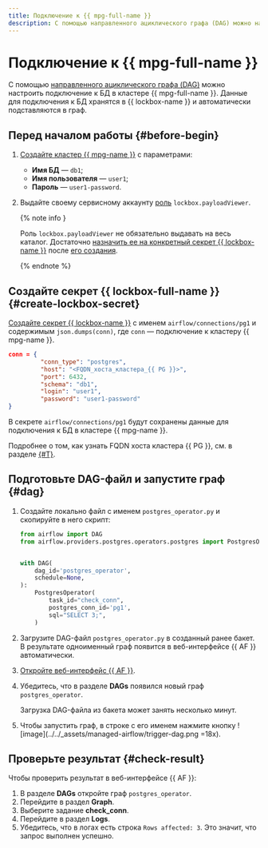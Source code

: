 ```yaml
---
title: Подключение к {{ mpg-full-name }}
description: С помощью направленного ациклического графа (DAG) можно настроить подключение к БД в кластере {{ mpg-full-name }}.
---
```


# Подключение к {{ mpg-full-name }}

С помощью [направленного ациклического графа (DAG)](../concepts/index.md#about-the-service) можно настроить подключение к БД в кластере {{ mpg-full-name }}. Данные для подключения к БД хранятся в {{ lockbox-name }} и автоматически подставляются в граф.

## Перед началом работы {#before-begin}

1. [Создайте кластер {{ mpg-name }}](../../managed-postgresql/operations/cluster-create.md#create-cluster) с параметрами:
   * **Имя БД** — `db1`;
   * **Имя пользователя** — `user1`;
   * **Пароль** — `user1-password`.

1. Выдайте своему сервисному аккаунту [роль](../../lockbox/security/index.md#lockbox-payloadViewer) `lockbox.payloadViewer`.

   {% note info }

   Роль `lockbox.payloadViewer` не обязательно выдавать на весь каталог. Достаточно [назначить ее на конкретный секрет {{ lockbox-name }}](../../lockbox/operations/secret-access.md) после [его создания](#create-lockbox-secret).

   {% endnote %}

## Создайте секрет {{ lockbox-full-name }} {#create-lockbox-secret}

[Создайте секрет {{ lockbox-name }}](../../lockbox/operations/secret-create.md) с именем `airflow/connections/pg1` и содержимым `json.dumps(conn)`, где `conn` — подключение к кластеру {{ mpg-name }}.

```json
conn = {
         "conn_type": "postgres",
         "host": "<FQDN_хоста_кластера_{{ PG }}>",
         "port": 6432,
         "schema": "db1",
         "login": "user1",
         "password": "user1-password"
}
```

В секрете `airflow/connections/pg1` будут сохранены данные для подключения к БД в кластере {{ mpg-name }}.

Подробнее о том, как узнать FQDN хоста кластера {{ PG }}, см. в разделе [{#T}](../../managed-postgresql/operations/connect.md#fqdn).

## Подготовьте DAG-файл и запустите граф {#dag}

1. Создайте локально файл с именем `postgres_operator.py` и скопируйте в него скрипт:

   ```python
   from airflow import DAG
   from airflow.providers.postgres.operators.postgres import PostgresOperator


   with DAG(
       dag_id='postgres_operator',
       schedule=None,
   ):
       PostgresOperator(
           task_id="check_conn",
           postgres_conn_id='pg1',
           sql="SELECT 3;",
       )
   ```

1. Загрузите DAG-файл `postgres_operator.py` в созданный ранее бакет. В результате одноименный граф появится в веб-интерфейсе {{ AF }} автоматически.
1. [Откройте веб-интерфейс {{ AF }}](af-interfaces.md#web-gui).
1. Убедитесь, что в разделе **DAGs** появился новый граф `postgres_operator`.

   Загрузка DAG-файла из бакета может занять несколько минут.

1. Чтобы запустить граф, в строке с его именем нажмите кнопку ![image](../../_assets/managed-airflow/trigger-dag.png =18x).

## Проверьте результат {#check-result}

Чтобы проверить результат в веб-интерфейсе {{ AF }}:

1. В разделе **DAGs** откройте граф `postgres_operator`.
1. Перейдите в раздел **Graph**.
1. Выберите задание **check_conn**.
1. Перейдите в раздел **Logs**.
1. Убедитесь, что в логах есть строка `Rows affected: 3`. Это значит, что запрос выполнен успешно.
